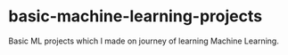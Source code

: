 # basic-machine-learning-projects
Basic ML projects which I made on journey of learning Machine Learning.
